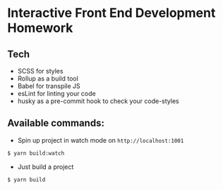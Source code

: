 # Interactive Front End Development Homework

## Tech
- SCSS for styles
- Rollup as a build tool
- Babel for transpile JS
- esLint for linting your code
- husky as a pre-commit hook to check your code-styles

## Available commands:

- Spin up project in watch mode on `http://localhost:1001`
```bash
$ yarn build:watch 
```

- Just build a project
```bash
$ yarn build
```

